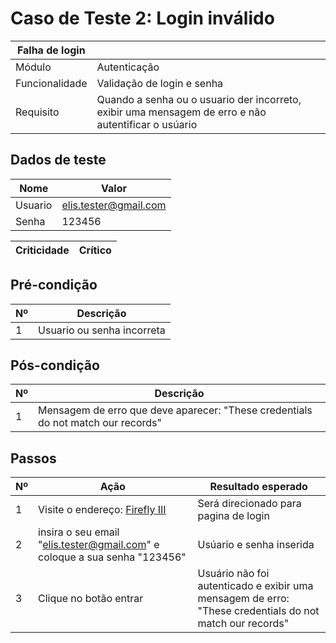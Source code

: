 # Caso de Teste 2: Login inválido

| Falha de login |              |
|----------------|--------------|
| Módulo       | Autenticação |
| Funcionalidade | Validação de login e senha |
| Requisito    | Quando a senha ou o usuario der incorreto, exibir uma mensagem de erro e não autentificar o usúario |

## Dados de teste

| Nome | Valor | 
| ------- | ------- | 
| Usuario | elis.tester@gmail.com |
| Senha | 123456 |


| Criticidade |  Crítico |
|-------------|----------|

## Pré-condição

| Nº | Descrição |            
|--- | --------- |
| 1 | Usuario ou senha incorreta |

## Pós-condição

| Nº | Descrição |
|----|-----------|
| 1 | Mensagem de erro que deve aparecer: "These credentials do not match our records" |

## Passos

| Nº | Ação | Resultado esperado | 
|----|------|----------------------|
| 1 | Visite o endereço: [Firefly III](https://demo.firefly-iii.org/login) | Será direcionado para pagina de login |
| 2 | insira o seu email "elis.tester@gmail.com" e coloque a sua senha "123456"  | Usúario e senha inserida |
| 3 | Clique no botão entrar | Usuário não foi autenticado e exibir uma mensagem de erro: "These credentials do not match our records" |